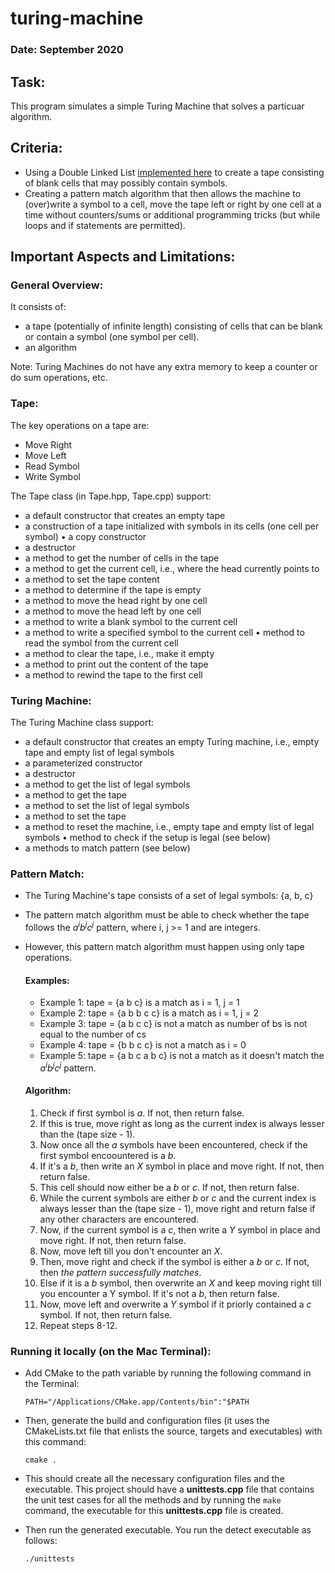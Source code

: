 # turing-machine

### Date: September 2020

## Task:

This program simulates a simple Turing Machine that solves a particuar algorithm.

## Criteria:

* Using a Double Linked List [implemented here](https://github.com/VNMod/Data-Structures-and-Algorithms/tree/main/Data%20Structures/Double%20Linked%20List%20ADT) to create a tape consisting of blank cells that may possibly contain symbols.
* Creating a pattern match algorithm that then allows the machine to (over)write a symbol to a cell, move the tape left or right by one cell at a time without counters/sums or additional programming tricks (but while loops and if statements are permitted).

## Important Aspects and Limitations:

### General Overview:

It consists of:

- a tape (potentially of infinite length) consisting of cells that can be blank or contain a symbol (one symbol per cell).
- an algorithm

Note: Turing Machines do not have any extra memory to keep a counter or do sum operations, etc.

### Tape:

The key operations on a tape are:

- Move Right
- Move Left
- Read Symbol
- Write Symbol

The Tape class (in Tape.hpp, Tape.cpp) support:

- a default constructor that creates an empty tape
- a construction of a tape initialized with symbols in its cells (one cell per symbol) • a copy constructor
- a destructor
- a method to get the number of cells in the tape
- a method to get the current cell, i.e., where the head currently points to
- a method to set the tape content
- a method to determine if the tape is empty
- a method to move the head right by one cell
- a method to move the head left by one cell
- a method to write a blank symbol to the current cell
- a method to write a specified symbol to the current cell • method to read the symbol from the current cell
- a method to clear the tape, i.e., make it empty
- a method to print out the content of the tape
- a method to rewind the tape to the first cell

### Turing Machine:

The Turing Machine class support:

- a default constructor that creates an empty Turing machine, i.e., empty tape and empty list of legal
symbols
- a parameterized constructor
- a destructor
- a method to get the list of legal symbols
- a method to get the tape
- a method to set the list of legal symbols
- a method to set the tape
- a method to reset the machine, i.e., empty tape and empty list of legal symbols • method to check if the setup is legal (see below)
- a methods to match pattern (see below)

### Pattern Match:

  - The Turing Machine's tape consists of a set of legal symbols: {a, b, c}
  - The pattern match algorithm must be able to check whether the tape follows the *a<sup>i</sup>b<sup>j</sup>c<sup>j</sup>* pattern, where i, j >= 1 and are integers.
  - However, this pattern match algorithm must happen using only tape operations.

    #### Examples:
    - Example 1: tape = {a b c} is a match as i = 1, j = 1
    - Example 2: tape = {a b b c c} is a match as i = 1, j = 2
    - Example 3: tape = {a b c c} is not a match as number of bs is not equal to the number of cs
    - Example 4: tape = {b b c c} is not a match as i = 0
    - Example 5: tape = {a b c a b c} is not a match as it doesn't match the *a<sup>i</sup>b<sup>j</sup>c<sup>j</sup>* pattern.

    #### Algorithm:
    
    1. Check if first symbol is *a*. If not, then return false.
    2. If this is true, move right as long as the current index is always lesser than the (tape size - 1).
    3. Now once all the *a* symbols have been encountered, check if the first symbol encoountered is a *b*.
    4. If it's a *b*, then write an *X* symbol in place and move right. If not, then return false.
    5. This cell should now either be a *b* or *c*. If not, then return false.
    6. While the current symbols are either *b* or *c* and the current index is always lesser than the (tape size - 1), move right and return false if any other characters are encountered.
    7. Now, if the current symbol is a *c*, then write a *Y* symbol in place and move right. If not, then return false.
    8. Now, move left till you don't encounter an *X*.
    9. Then, move right and check if the symbol is either a *b* or *c*. If not, then *the pattern successfully matches*. 
    11. Else if it is a *b* symbol, then overwrite an *X* and keep moving right till you encounter a Y symbol. If it's not a *b*, then return false.
    12. Now, move left and overwrite a *Y* symbol if it priorly contained a *c* symbol. If not, then return false.
    13. Repeat steps 8-12.


### Running it locally (on the Mac Terminal):

- Add CMake to the path variable by running the following command in the Terminal:
  ```
  PATH="/Applications/CMake.app/Contents/bin":"$PATH
  ```
  
- Then, generate the build and configuration files (it uses the CMakeLists.txt file that enlists the source, targets and executables) with this command:

  ```
  cmake .
  ```
  
- This should create all the necessary configuration files and the executable. This project should have a **unittests.cpp** file that contains the unit test cases for all the methods and by running the   ```make``` command, the executable for this **unittests.cpp** file is created.

- Then run the generated executable. You run the detect executable as follows:

  ```
  ./unittests
  ```
  
  
